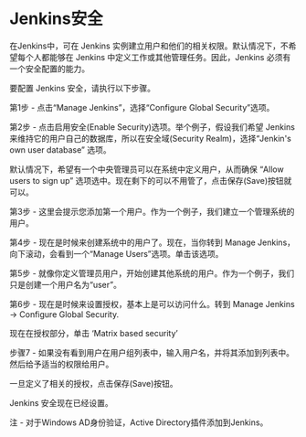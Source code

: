 # Jenkins安全

在Jenkins中，可在 Jenkins 实例建立用户和他们的相关权限。默认情况下，不希望每个人都能够在 Jenkins 中定义工作或其他管理任务。因此，Jenkins 必须有一个安全配置的能力。



要配置 Jenkins 安全，请执行以下步骤。

第1步 - 点击“Manage Jenkins”，选择“Configure Global Security”选项。



第2步 - 点击启用安全\(Enable Security\)选项。举个例子，假设我们希望 Jenkins 来维持它的用户自己的数据库，所以在安全域\(Security Realm\)，选择“Jenkin's own user database” 选项。

默认情况下，希望有一个中央管理员可以在系统中定义用户，从而确保 “Allow users to sign up” 选项选中。现在剩下的可以不用管了，点击保存\(Save\)按钮就可以。



第3步 - 这里会提示您添加第一个用户。作为一个例子，我们建立一个管理系统的用户。



第4步 - 现在是时候来创建系统中的用户了。现在，当你转到 Manage Jenkins，向下滚动，会看到一个“Manage Users”选项。单击该选项。



第5步 - 就像你定义管理员用户，开始创建其他系统的用户。作为一个例子，我们只是创建一个用户名为“user”。



第6步 - 现在是时候来设置授权，基本上是可以访问什么。转到 Manage Jenkins → Configure Global Security.



现在在授权部分，单击 ‘Matrix based security’





步骤7 - 如果没有看到用户在用户组列表中，输入用户名，并将其添加到列表中。然后给予适当的权限给用户。

一旦定义了相关的授权，点击保存\(Save\)按钮。

Jenkins 安全现在已经设置。

注 - 对于Windows AD身份验证，Active Directory插件添加到Jenkins。



